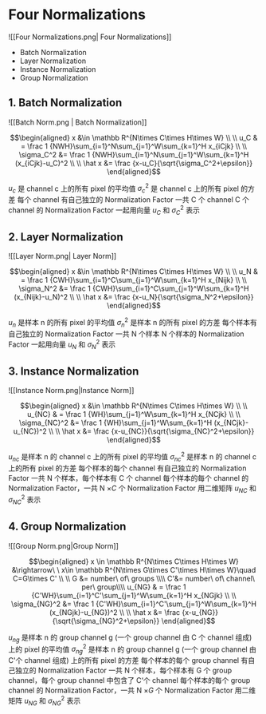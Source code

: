 # Four Normalizations

![[Four Normalizations.png| Four Normalizations]]

- Batch Normalization
- Layer Normalization
- Instance Normalization
- Group Normalization
## 1. Batch Normalization

![[Batch Norm.png | Batch Normalization]]

$$\begin{aligned}
x &\in \mathbb R^{N\times C\times H\times W} \\ \\
u_C & = \frac 1 {NWH}\sum_{i=1}^N\sum_{j=1}^W\sum_{k=1}^H x_{iCjk} \\ \\
\sigma_C^2 &= \frac 1 {NWH}\sum_{i=1}^N\sum_{j=1}^W\sum_{k=1}^H (x_{iCjk}-u_C)^2 \\ \\
\hat x &= \frac {x-u_C}{\sqrt{\sigma_C^2+\epsilon}}
\end{aligned}$$

$u_c$ 是 channel c 上的所有 pixel 的平均值
$\sigma_c^2$ 是 channel c 上的所有 pixel 的方差
每个 channel 有自己独立的 Normalization Factor
一共 C 个 channel
C 个 channel 的 Normalization Factor 一起用向量 $u_C$ 和 $\sigma_C^2$ 表示

## 2. Layer Normalization

![[Layer Norm.png| Layer Norm]]

$$\begin{aligned}
x &\in \mathbb R^{N\times C\times H\times W} \\ \\
u_N & = \frac 1 {CWH}\sum_{i=1}^C\sum_{j=1}^W\sum_{k=1}^H x_{Nijk} \\ \\
\sigma_N^2 &= \frac 1 {CWH}\sum_{i=1}^C\sum_{j=1}^W\sum_{k=1}^H (x_{Nijk}-u_N)^2 \\ \\
\hat x &= \frac {x-u_N}{\sqrt{\sigma_N^2+\epsilon}}
\end{aligned}$$

$u_n$ 是样本 n 的所有 pixel 的平均值
$\sigma_n^2$ 是样本 n 的所有 pixel 的方差
每个样本有自己独立的 Normalization Factor
一共 N 个样本
N 个样本的 Normalization Factor 一起用向量 $u_N$ 和 $\sigma_N^2$ 表示

## 3. Instance Normalization

![[Instance Norm.png|Instance Norm]]

$$\begin{aligned}
x &\in \mathbb R^{N\times C\times H\times W} \\ \\
u_{NC} & = \frac 1 {WH}\sum_{j=1}^W\sum_{k=1}^H x_{NCjk} \\ \\
\sigma_{NC}^2 &= \frac 1 {WH}\sum_{j=1}^W\sum_{k=1}^H (x_{NCjk}-u_{NC})^2 \\ \\
\hat x &= \frac {x-u_{NC}}{\sqrt{\sigma_{NC}^2+\epsilon}}
\end{aligned}$$

$u_{nc}$ 是样本 n 的 channel c 上的所有 pixel 的平均值
$\sigma_{nc}^2$ 是样本 n 的 channel c 上的所有 pixel 的方差
每个样本的每个 channel 有自己独立的 Normalization Factor
一共 N 个样本，每个样本有 C 个 channel
每个样本的每个 channel 的 Normalization Factor，一共 N $\times C$ 个 Normalization Factor 用二维矩阵 $u_{NC}$ 和 $\sigma_{NC}^2$ 表示

## 4. Group Normalization

![[Group Norm.png|Group Norm]]

$$\begin{aligned}
x \in \mathbb R^{N\times C\times H\times W} &\rightarrow\ \ x\in \mathbb R^{N\times G\times C'\times H\times W}\quad C=G\times C' \\ \\
G &= number\  of\  groups \\\\
C'&= number\ of\ channel\ per\ group\\\\
u_{NG} & = \frac 1 {C'WH}\sum_{i=1}^C'\sum_{j=1}^W\sum_{k=1}^H x_{NGjk} \\ \\
\sigma_{NG}^2 &= \frac 1 {C'WH}\sum_{i=1}^C'\sum_{j=1}^W\sum_{k=1}^H (x_{NGjk}-u_{NG})^2 \\ \\
\hat x &= \frac {x-u_{NG}}{\sqrt{\sigma_{NG}^2+\epsilon}}
\end{aligned}$$

$u_{ng}$ 是样本 n 的 group channel g (一个 group channel 由 C 个 channel 组成) 上的 pixel 的平均值
$\sigma_{ng}^2$ 是样本 n 的 group channel g (一个 group channel 由 C'个 channel 组成) 上的所有 pixel 的方差
每个样本的每个 group channel 有自己独立的 Normalization Factor
一共 N 个样本，每个样本有 G 个 group channel，每个 group channel 中包含了 C‘个 channel
每个样本的每个 group channel 的 Normalization Factor，一共 N $\times G$ 个 Normalization Factor 用二维矩阵 $u_{NG}$ 和 $\sigma_{NG}^2$ 表示